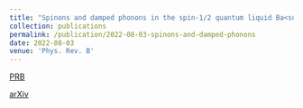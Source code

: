 ```yaml
---
title: "Spinons and damped phonons in the spin-1/2 quantum liquid Ba<sub>4</sub>Ir<sub>3</sub>O<sub>10</sub> observed by Raman scattering"
collection: publications
permalink: /publication/2022-08-03-spinons-and-damped-phonons
date: 2022-08-03
venue: 'Phys. Rev. B'
---
```


[PRB](https://journals.aps.org/prb/abstract/10.1103/PhysRevB.106.075108)

[arXiv](https://arxiv.org/abs/2110.15916)
